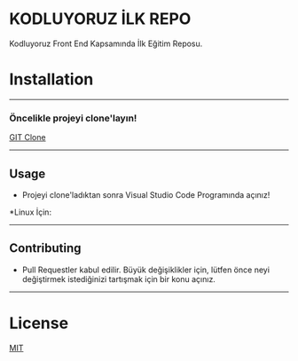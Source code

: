 # KODLUYORUZ İLK REPO
Kodluyoruz Front End Kapsamında İlk Eğitim Reposu.

# Installation
-------------------------------------
### Öncelikle projeyi clone'layın!

[GIT Clone](https://github.com/tubamhd/kodluyoruzrepoilk#readme)


-------------------------------------------------
## Usage

* Projeyi clone'ladıktan sonra Visual Studio Code Programında açınız!

*Linux İçin:

------------------------------------------------
## Contributing
* Pull Requestler kabul edilir. Büyük değişiklikler için, lütfen önce neyi değiştirmek istediğinizi tartışmak için bir konu açınız.

----------------------------------------------
# License

[MIT](https://github.com/tubamhd/kodluyoruzrepoilk)

